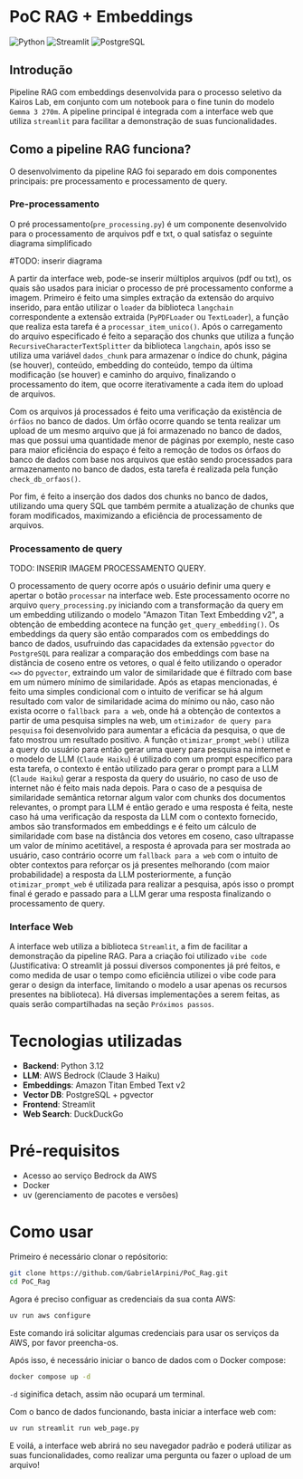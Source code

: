 # PoC RAG + Embeddings
![Python](https://img.shields.io/badge/python-3.12+-blue.svg)
![Streamlit](https://img.shields.io/badge/streamlit-1.50.0+-red.svg)
![PostgreSQL](https://img.shields.io/badge/postgresql-14+-blue.svg)

## Introdução
Pipeline RAG com embeddings desenvolvida para o processo seletivo da Kairos Lab, em conjunto com um notebook para o fine tunin do modelo `Gemma 3 270m`. A pipeline principal é integrada com a interface web que utiliza `streamlit` para facilitar a demonstração de suas funcionalidades.

## Como a pipeline RAG funciona?
O desenvolvimento da pipeline RAG foi separado em dois componentes principais: pre processamento e processamento de query.

### Pre-processamento 
O pré processamento(`pre_processing.py`) é um componente desenvolvido para o processamento de arquivos pdf e txt, o qual satisfaz o seguinte diagrama simplificado

#TODO: inserir diagrama 

A partir da interface web, pode-se inserir múltiplos arquivos (pdf ou txt), os quais são usados para iniciar o processo de pré processamento conforme a imagem. Primeiro é feito uma simples extração da extensão do arquivo inserido, para então utilizar o `loader` da biblioteca `langchain` correspondente a extensão extraida (`PyPDFLoader` ou `TextLoader`), a função que realiza esta tarefa é a `processar_item_unico()`. Após o carregamento do arquivo especificado é feito a separação dos chunks que utiliza a função `RecursiveCharacterTextSplitter` da biblioteca `langchain`, após isso se utiliza uma variável `dados_chunk` para armazenar o índice do chunk, página (se houver), conteúdo, embedding do conteúdo, tempo da última modificação (se houver) e caminho do arquivo, finalizando o processamento do item, que ocorre iterativamente a cada item do upload de arquivos.

Com os arquivos já processados é feito uma verificação da existência de `órfãos` no banco de dados. Um órfão ocorre quando se tenta realizar um upload de um mesmo arquivo que já foi armazenado no banco de dados, mas que possui uma quantidade menor de  páginas por exemplo, neste caso para maior eficiência do espaço é feito a remoção de todos os órfaos do banco de dados com base nos arquivos que estão sendo processados para armazenamento no banco de dados, esta tarefa é realizada pela função `check_db_orfaos()`.

Por fim, é feito a inserção dos dados dos chunks no banco de dados, utilizando uma query SQL que também permite a atualização de chunks que foram modificados, maximizando a eficiência de processamento de arquivos.


### Processamento de query 
TODO: INSERIR IMAGEM PROCESSAMENTO QUERY.

O processamento de query ocorre após o usuário definir uma query e apertar o botão `processar` na interface web. Este processamento ocorre no arquivo `query_processing.py` iniciando com a transformação da query em um embedding utilizando o modelo "Amazon Titan Text Embedding v2", a obtenção de embedding acontece na função `get_query_embedding()`. 
Os embeddings da query são então comparados com os embeddings do banco de dados, usufruindo das capacidades da extensão `pgvector` do `PostgreSQL` para realizar a comparação dos embeddings com base na distância de coseno entre os vetores, o qual é feito utilizando o operador `<=>` do `pgvector`, extraindo um valor de similaridade que é filtrado com base em um número mínimo de similaridade.
Após as etapas mencionadas, é feito uma simples condicional com o intuito de verificar se há algum resultado com valor de similaridade acima do mínimo ou não, caso não exista ocorre o `fallback para a web`, onde há a obtenção de contextos a partir de uma pesquisa simples na web, um `otimizador de query para pesquisa` foi desenvolvido para aumentar a eficácia da pesquisa, o que de fato mostrou um resultado positivo. A função `otimizar_prompt_web()` utiliza a query do usuário para então gerar uma query para pesquisa na internet e o modelo de LLM (`Claude Haiku`) é utilizado com um prompt específico para esta tarefa, o contexto é então utilizado para gerar o prompt para a LLM (`Claude Haiku`) gerar a resposta da query do usuário, no caso de uso de internet não é feito mais nada depois.
Para o caso de a pesquisa de similaridade semântica retornar algum valor com chunks dos documentos relevantes, o prompt para LLM é então gerado e uma resposta é feita, neste caso há uma verificação da resposta da LLM com o contexto fornecido, ambos são transformados em embeddings e é feito um cálculo de similaridade com base na distância dos vetores em coseno, caso ultrapasse um valor de mínimo acetitável, a resposta é aprovada para ser mostrada ao usuário, caso contrário ocorre um `fallback para a web` com o intuito de obter contextos para reforçar os já presentes melhorando (com maior probabilidade) a resposta da LLM posteriormente, a função `otimizar_prompt_web` é utilizada para realizar a pesquisa, após isso o prompt final é gerado e passado para a LLM gerar uma resposta finalizando o processamento de query.


### Interface Web 
A interface web utiliza a biblioteca `Streamlit`, a fim de facilitar a demonstração da pipeline RAG. Para a criação foi utilizado `vibe code` (Justificativa: O streamlit já possui diversos componentes já pré feitos, e como medida de usar o tempo como eficiência utilizei o vibe code para gerar o design da interface, limitando o modelo a usar apenas os recursos presentes na biblioteca). Há diversas implementações a serem feitas, as quais serão compartilhadas na seção `Próximos passos`.

# Tecnologias utilizadas 
- **Backend**: Python 3.12
- **LLM**: AWS Bedrock (Claude 3 Haiku)
- **Embeddings**: Amazon Titan Embed Text v2
- **Vector DB**: PostgreSQL + pgvector
- **Frontend**: Streamlit
- **Web Search**: DuckDuckGo

# Pré-requisitos
- Acesso ao serviço Bedrock da AWS
- Docker
- uv (gerenciamento de pacotes e versões)

# Como usar
Primeiro é necessário clonar o repósitorio:
```bash
git clone https://github.com/GabrielArpini/PoC_Rag.git
cd PoC_Rag 
```

Agora é preciso configuar as credenciais da sua conta AWS:
```bash
uv run aws configure 
```
Este comando irá solicitar algumas credenciais para usar os serviços da AWS, por favor preencha-os.

Após isso, é necessário iniciar o banco de dados com o Docker compose:
```bash 
docker compose up -d 
```
`-d` siginifica detach, assim não ocupará um terminal. 

Com o banco de dados funcionando, basta iniciar a interface web com:
```bash
uv run streamlit run web_page.py
```

E voilá, a interface web abrirá no seu navegador padrão e poderá utilizar as suas funcionalidades, como realizar uma pergunta ou fazer o upload de um arquivo!



```
```
```
```
```
```
```






